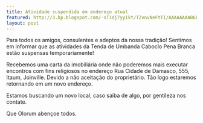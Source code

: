 ```yaml
---
title: Atividade suspendida em endereço atual
featured: http://3.bp.blogspot.com/-sT1dj7yyikY/TZvnvNeFtTI/AAAAAAAAB6E/K2BEByMCzhY/s400/caboclopenabranca.jpg
layout: post
---
```


Para todos os amigos, consulentes e adeptos da nossa tradição! Sentimos em informar que as atividades da Tenda de Umbanda Caboclo Pena Branca estão suspensas temporariamente!

Recebemos uma carta da imobiliária onde não poderemos mais executar encontros com fins religiosos no endereço Rua Cidade de Damasco, 555, Itaum, Joinville. Devido a não aceitação do proprietário. Tão logo estaremos retornando em um novo endereço.

Estamos buscando um novo local, caso saiba de algo, por 
gentileza nos contate.

Que Olorum abençoe todos.
